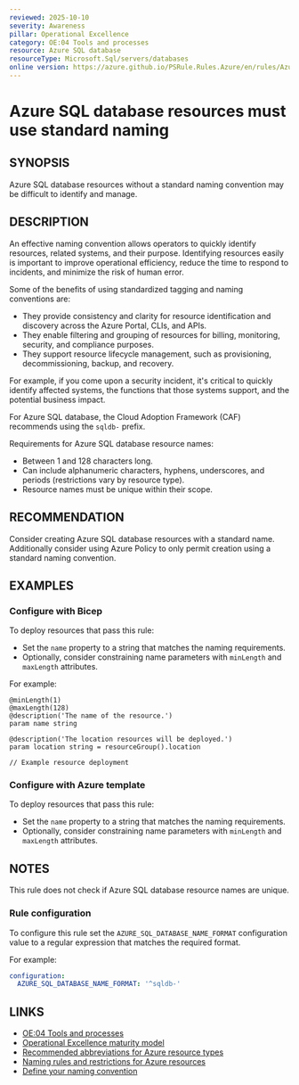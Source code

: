```yaml
---
reviewed: 2025-10-10
severity: Awareness
pillar: Operational Excellence
category: OE:04 Tools and processes
resource: Azure SQL database
resourceType: Microsoft.Sql/servers/databases
online version: https://azure.github.io/PSRule.Rules.Azure/en/rules/Azure.SQL.DatabaseNaming/
---
```


# Azure SQL database resources must use standard naming

## SYNOPSIS

Azure SQL database resources without a standard naming convention may be difficult to identify and manage.

## DESCRIPTION

An effective naming convention allows operators to quickly identify resources, related systems, and their purpose.
Identifying resources easily is important to improve operational efficiency, reduce the time to respond to incidents,
and minimize the risk of human error.

Some of the benefits of using standardized tagging and naming conventions are:

- They provide consistency and clarity for resource identification and discovery across the Azure Portal, CLIs, and APIs.
- They enable filtering and grouping of resources for billing, monitoring, security, and compliance purposes.
- They support resource lifecycle management, such as provisioning, decommissioning, backup, and recovery.

For example, if you come upon a security incident, it's critical to quickly identify affected systems,
the functions that those systems support, and the potential business impact.

For Azure SQL database, the Cloud Adoption Framework (CAF) recommends using the `sqldb-` prefix.

Requirements for Azure SQL database resource names:

- Between 1 and 128 characters long.
- Can include alphanumeric characters, hyphens, underscores, and periods (restrictions vary by resource type).
- Resource names must be unique within their scope.

## RECOMMENDATION

Consider creating Azure SQL database resources with a standard name.
Additionally consider using Azure Policy to only permit creation using a standard naming convention.

## EXAMPLES

### Configure with Bicep

To deploy resources that pass this rule:

- Set the `name` property to a string that matches the naming requirements.
- Optionally, consider constraining name parameters with `minLength` and `maxLength` attributes.

For example:

```bicep
@minLength(1)
@maxLength(128)
@description('The name of the resource.')
param name string

@description('The location resources will be deployed.')
param location string = resourceGroup().location

// Example resource deployment
```

### Configure with Azure template

To deploy resources that pass this rule:

- Set the `name` property to a string that matches the naming requirements.
- Optionally, consider constraining name parameters with `minLength` and `maxLength` attributes.

## NOTES

This rule does not check if Azure SQL database resource names are unique.

<!-- caf:note name-format -->

### Rule configuration

<!-- module:config rule AZURE_SQL_DATABASE_NAME_FORMAT -->

To configure this rule set the `AZURE_SQL_DATABASE_NAME_FORMAT` configuration value to a regular expression
that matches the required format.

For example:

```yaml
configuration:
  AZURE_SQL_DATABASE_NAME_FORMAT: '^sqldb-'
```

## LINKS

- [OE:04 Tools and processes](https://learn.microsoft.com/azure/well-architected/operational-excellence/tools-processes)
- [Operational Excellence maturity model](https://learn.microsoft.com/azure/well-architected/operational-excellence/maturity-model?tabs=level2)
- [Recommended abbreviations for Azure resource types](https://learn.microsoft.com/azure/cloud-adoption-framework/ready/azure-best-practices/resource-abbreviations)
- [Naming rules and restrictions for Azure resources](https://learn.microsoft.com/azure/azure-resource-manager/management/resource-name-rules)
- [Define your naming convention](https://learn.microsoft.com/azure/cloud-adoption-framework/ready/azure-best-practices/resource-naming)
